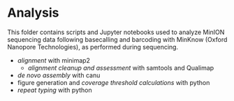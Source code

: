 # Analysis

This folder contains scripts and Jupyter notebooks used to analyze MinION sequencing data following basecalling and barcoding with MinKnow (Oxford Nanopore Technologies), as performed during sequencing.

- *alignment* with minimap2
	- *alignment cleanup and assessment* with samtools and Qualimap
- *de novo assembly* with canu
- figure generation and *coverage threshold calculations* with python
- *repeat typing* with python